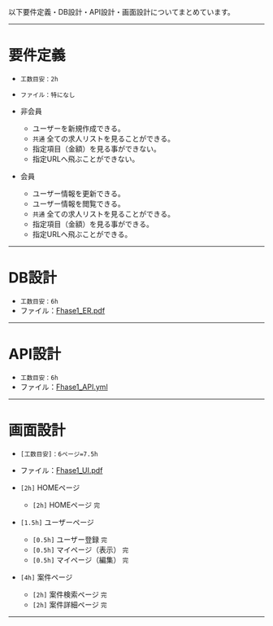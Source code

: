 以下要件定義・DB設計・API設計・画面設計についてまとめています。

---

# 要件定義
- `工数目安：2h`
- `ファイル：特になし`

- 非会員
    - ユーザーを新規作成できる。
    - `共通` 全ての求人リストを見ることができる。
    - 指定項目（金額）を見る事ができない。
    - 指定URLへ飛ぶことができない。

- 会員
    - ユーザー情報を更新できる。
    - ユーザー情報を閲覧できる。
    - `共通` 全ての求人リストを見ることができる。
    - 指定項目（金額）を見る事ができる。
    - 指定URLへ飛ぶことができる。

---

# DB設計
- `工数目安：6h`
- ファイル：[Fhase1_ER.pdf](https://github.com/myaaaapon/global-job-portal-document/blob/main/Fhase1_ER.pdf)

---

# API設計
- `工数目安：6h`
- ファイル：[Fhase1_API.yml](https://github.com/myaaaapon/global-job-portal-document/blob/main/Fhase1_API.yml)

---

# 画面設計
- `[工数目安]：6ページ=7.5h`
- ファイル：[Fhase1_UI.pdf](https://github.com/myaaaapon/global-job-portal-document/blob/main/Fhase1_UI.pdf)

- `[2h]` HOMEページ
    - `[2h]` HOMEページ `完`

- `[1.5h]` ユーザーページ
    - `[0.5h]` ユーザー登録 `完`
    - `[0.5h]` マイページ（表示） `完`
    - `[0.5h]` マイページ（編集） `完`

- `[4h]` 案件ページ
    - `[2h]` 案件検索ページ `完`
    - `[2h]` 案件詳細ページ `完`

---

